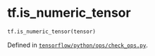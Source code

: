 <div itemscope itemtype="http://developers.google.com/ReferenceObject">
<meta itemprop="name" content="tf.is_numeric_tensor" />
<meta itemprop="path" content="Stable" />
</div>

# tf.is_numeric_tensor

``` python
tf.is_numeric_tensor(tensor)
```



Defined in [`tensorflow/python/ops/check_ops.py`](https://www.tensorflow.org/code/tensorflow/python/ops/check_ops.py).


